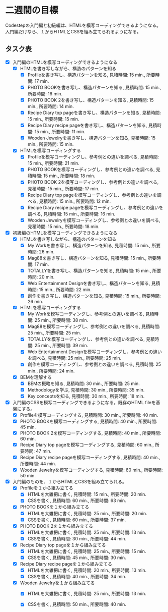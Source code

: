 # 二週間の目標
Codestepの入門編と初級編は、HTMLを模写コーディングできるようになる。
入門編だけなら、１からHTMLとCSSを組み立てられるようになる。

## タスク表

- [x] 入門編のHTMLを模写コーディングできるようになる
  - [x] HTMLを書き写しながら、構造のパターンを知る
    - [x] Profileを書き写し、構造パターンを知る, 見積時間: 15 min., 所要時間:  17 min.
    - [x] PHOTO BOOKを書き写し、構造パターンを知る, 見積時間: 15 min., 所要時間:  16 min.
    - [x] PHOTO BOOK 2を書き写し、構造パターンを知る, 見積時間: 15 min., 所要時間:  14 min.
    - [x] Recipe Diary top pageを書き写し、構造パターンを知る, 見積時間: 15 min., 所要時間:  15 min.
    - [x] Recipe Diary recipe pageを書き写し、構造パターンを知る, 見積時間: 15 min., 所要時間:  11 min.
    - [x] Wooden Jewelryを書き写し、構造パターンを知る, 見積時間: 15 min., 所要時間:  15 min.
  - [x] HTMLを模写コーディングする
    - [x] Profileを模写コーディングし、参考例との違いを調べる, 見積時間: 15 min., 所要時間:  21 min.
    - [x] PHOTO BOOKを模写コーディングし、参考例との違いを調べる, 見積時間: 15 min., 所要時間:  18 min.
    - [x] PHOTO BOOK 2を模写コーディングし、参考例との違いを調べる, 見積時間: 15 min., 所要時間:  17 min.
    - [x] Recipe Diary top pageを模写コーディングし、参考例との違いを調べる, 見積時間: 15 min., 所要時間:  12 min.
    - [x] Recipe Diary recipe pageを模写コーディングし、参考例との違いを調べる, 見積時間: 15 min., 所要時間:  16 min.
    - [x] Wooden Jewelryを模写コーディングし、参考例との違いを調べる, 見積時間: 15 min., 所要時間:  18 min.
- [x] 初級編のHTMLを模写コーディングできるようになる
  - [x] HTMLを書き写しながら、構造のパターンを知る
    - [x] My Workを書き写し、構造パターンを知る, 見積時間: 15 min., 所要時間:  26 min.
    - [x] Mag88を書き写し、構造パターンを知る, 見積時間: 15 min., 所要時間:  17 min.
    - [x] TOTALLYを書き写し、構造パターンを知る, 見積時間: 15 min., 所要時間:  20 min.
    - [x] Web Entertainment Designを書き写し、構造パターンを知る, 見積時間: 15 min., 所要時間:  22 min.
    - [x] 創作を書き写し、構造パターンを知る, 見積時間: 15 min., 所要時間:  26 min.
  - [x] HTMLを模写コーディングする
    - [x] My Workを模写コーディングし、参考例との違いを調べる, 見積時間: 25 min., 所要時間:  38 min.
    - [x] Mag88を模写コーディングし、参考例との違いを調べる, 見積時間: 25 min., 所要時間:  25 min.
    - [x] TOTALLYを模写コーディングし、参考例との違いを調べる, 見積時間: 25 min., 所要時間:  39 min.
    - [x] Web Entertainment Designを模写コーディングし、参考例との違いを調べる, 見積時間: 25 min., 所要時間:  25 min.
    - [x] 創作を模写コーディングし、参考例との違いを調べる, 見積時間: 25 min., 所要時間:  24 min.
  - [x] BEMを理解する
    - [x] BEMの概略を知る, 見積時間: 30 min., 所要時間:  25 min.
    - [x] Methodologyを学ぶ, 見積時間: 30 min., 所要時間:  35 min.
    - [x] Key conceptsを知る, 見積時間: 30 min., 所要時間:  18 min.
- [x] 入門編のCSSを模写コーディングできるようになる。既存のHTML fileを基盤にする。
  - [x] Profileを模写コーディングする, 見積時間: 30 min., 所要時間:  40 min.
  - [x] PHOTO BOOKを模写コーディングする, 見積時間: 40 min., 所要時間:  45 min.
  - [x] PHOTO BOOK 2を模写コーディングする, 見積時間: 40 min., 所要時間:  60 min.
  - [x] Recipe Diary top pageを模写コーディングする, 見積時間: 60 min., 所要時間:  47 min.
  - [x] Recipe Diary recipe pageを模写コーディングする, 見積時間: 40 min., 所要時間:  44 min.
  - [x] Wooden Jewelryを模写コーディングする, 見積時間: 60 min., 所要時間:  50 min.
- [x] 入門編のものを、１からHTMLとCSSを組み立てられる。
  - [x] Profileを１から組み立てる
    - [x] HTMLを大雑把に書く, 見積時間: 15 min., 所要時間:  20 min.
    - [x] CSSを書く, 見積時間: 60 min., 所要時間: 63 min.
  - [x] PHOTO BOOKを１から組み立てる
    - [x] HTMLを大雑把に書く, 見積時間: 25 min., 所要時間:  20 min.
    - [x] CSSを書く, 見積時間: 60 min., 所要時間:  37 min.
  - [x] PHOTO BOOK 2を１から組み立てる
    - [x] HTMLを大雑把に書く, 見積時間: 25 min., 所要時間:  13 min.
    - [x] CSSを書く, 見積時間: 30 min., 所要時間:  44 min.
  - [x] Recipe Diary top pageを１から組み立てる
    - [x] HTMLを大雑把に書く, 見積時間: 25 min., 所要時間:  15 min.
    - [x] CSSを書く, 見積時間: 45 min., 所要時間:  30 min.
  - [x] Recipe Diary recipe pageを１から組み立てる
    - [x] HTMLを大雑把に書く, 見積時間: 20 min., 所要時間:  13 min.
    - [x] CSSを書く, 見積時間: 40 min., 所要時間:  34 min.
  - [x] Wooden Jewelryを１から組み立てる
    - [x] HTMLを大雑把に書く, 見積時間: 25 min., 所要時間:  13 min.
    - [x] CSSを書く, 見積時間: 50 min., 所要時間:  40 min.

